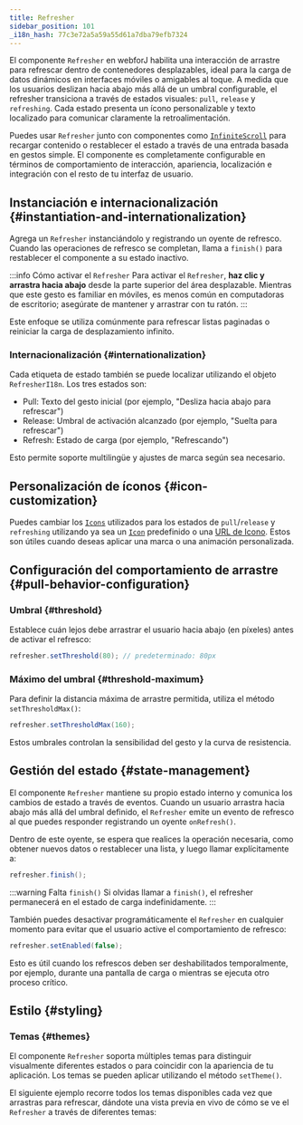 ```yaml
---
title: Refresher
sidebar_position: 101
_i18n_hash: 77c3e72a5a59a55d61a7dba79efb7324
---
```

<DocChip chip="shadow" />
<DocChip chip="name" label="dwc-refresher" />
<DocChip chip='since' label='25.00' />
<JavadocLink type="refresher" location="com/webforj/component/refresher/Refresher" top='true'/>

El componente `Refresher` en webforJ habilita una interacción de arrastre para refrescar dentro de contenedores desplazables, ideal para la carga de datos dinámicos en interfaces móviles o amigables al toque. A medida que los usuarios deslizan hacia abajo más allá de un umbral configurable, el refresher transiciona a través de estados visuales: `pull`, `release` y `refreshing`. Cada estado presenta un ícono personalizable y texto localizado para comunicar claramente la retroalimentación.

Puedes usar `Refresher` junto con componentes como [`InfiniteScroll`](../components/infinitescroll) para recargar contenido o restablecer el estado a través de una entrada basada en gestos simple. El componente es completamente configurable en términos de comportamiento de interacción, apariencia, localización e integración con el resto de tu interfaz de usuario.

## Instanciación e internacionalización {#instantiation-and-internationalization}

Agrega un `Refresher` instanciándolo y registrando un oyente de refresco. Cuando las operaciones de refresco se completan, llama a `finish()` para restablecer el componente a su estado inactivo.

:::info Cómo activar el `Refresher`
Para activar el `Refresher`, **haz clic y arrastra hacia abajo** desde la parte superior del área desplazable. Mientras que este gesto es familiar en móviles, es menos común en computadoras de escritorio; asegúrate de mantener y arrastrar con tu ratón.
:::

<AppLayoutViewer
path='/webforj/refresher?' 
javaE='https://raw.githubusercontent.com/webforj/webforj-documentation/refs/heads/main/src/main/java/com/webforj/samples/views/refresher/RefresherView.java'
cssURL='/css/refresher/refresher.css'
height = '400px'
mobile='true'
/>

Este enfoque se utiliza comúnmente para refrescar listas paginadas o reiniciar la carga de desplazamiento infinito.

### Internacionalización {#internationalization}

Cada etiqueta de estado también se puede localizar utilizando el objeto `RefresherI18n`. Los tres estados son:

- Pull: Texto del gesto inicial (por ejemplo, "Desliza hacia abajo para refrescar")
- Release: Umbral de activación alcanzado (por ejemplo, "Suelta para refrescar")
- Refresh: Estado de carga (por ejemplo, "Refrescando")

Esto permite soporte multilingüe y ajustes de marca según sea necesario.

<AppLayoutViewer 
path='/webforj/refresheri18n?' 
javaE='https://raw.githubusercontent.com/webforj/webforj-documentation/refs/heads/main/src/main/java/com/webforj/samples/views/refresher/RefresherI18nView.java'
cssURL='/css/refresher/refresher.css'
height = '400px'
mobile='true'
/>

## Personalización de íconos {#icon-customization}

Puedes cambiar los [`Icons`](../components/icon) utilizados para los estados de `pull`/`release` y `refreshing` utilizando ya sea un [`Icon`](../components/icon) predefinido o una [URL de Icono](../managing-resources/assets-protocols). Estos son útiles cuando deseas aplicar una marca o una animación personalizada.

<AppLayoutViewer 
path='/webforj/refreshericon?' 
javaE='https://raw.githubusercontent.com/webforj/webforj-documentation/refs/heads/main/src/main/java/com/webforj/samples/views/refresher/RefresherIconView.java'
cssURL='/css/refresher/refresher.css'
height = '400px'
mobile='true'
/>

## Configuración del comportamiento de arrastre {#pull-behavior-configuration}

### Umbral {#threshold}

Establece cuán lejos debe arrastrar el usuario hacia abajo (en píxeles) antes de activar el refresco:

```java
refresher.setThreshold(80); // predeterminado: 80px
```

### Máximo del umbral {#threshold-maximum}

Para definir la distancia máxima de arrastre permitida, utiliza el método `setThresholdMax()`:

```java
refresher.setThresholdMax(160);
```

Estos umbrales controlan la sensibilidad del gesto y la curva de resistencia.

## Gestión del estado {#state-management}

El componente `Refresher` mantiene su propio estado interno y comunica los cambios de estado a través de eventos. Cuando un usuario arrastra hacia abajo más allá del umbral definido, el `Refresher` emite un evento de refresco al que puedes responder registrando un oyente `onRefresh()`.

Dentro de este oyente, se espera que realices la operación necesaria, como obtener nuevos datos o restablecer una lista, y luego llamar explícitamente a:

```java
refresher.finish();
```
:::warning Falta `finish()`
Si olvidas llamar a `finish()`, el refresher permanecerá en el estado de carga indefinidamente.
:::

También puedes desactivar programáticamente el `Refresher` en cualquier momento para evitar que el usuario active el comportamiento de refresco:

```java
refresher.setEnabled(false);
```

Esto es útil cuando los refrescos deben ser deshabilitados temporalmente, por ejemplo, durante una pantalla de carga o mientras se ejecuta otro proceso crítico.

## Estilo {#styling}

### Temas {#themes}

El componente `Refresher` soporta múltiples temas para distinguir visualmente diferentes estados o para coincidir con la apariencia de tu aplicación. Los temas se pueden aplicar utilizando el método `setTheme()`.

El siguiente ejemplo recorre todos los temas disponibles cada vez que arrastras para refrescar, dándote una vista previa en vivo de cómo se ve el `Refresher` a través de diferentes temas:

<AppLayoutViewer 
path='/webforj/refresherthemes?' 
javaE='https://raw.githubusercontent.com/webforj/webforj-documentation/refs/heads/main/src/main/java/com/webforj/samples/views/refresher/RefresherThemesView.java'
cssURL='/css/refresher/refresher.css'
height = '400px'
mobile='true'
/>

<TableBuilder name="Refresher" />
